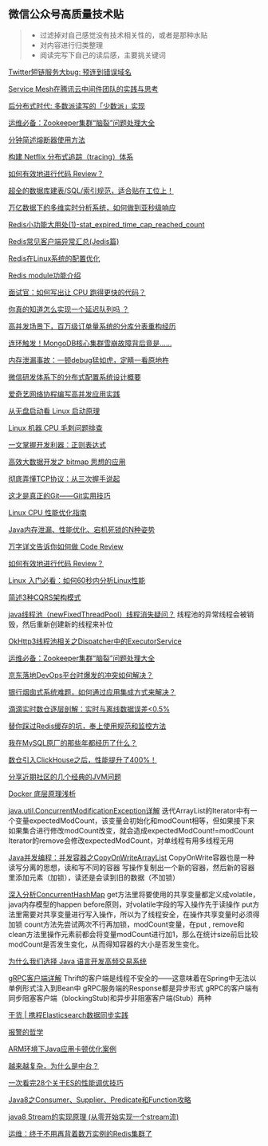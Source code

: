 ## 微信公众号高质量技术贴  
> * 过滤掉对自己感觉没有技术相关性的，或者是那种水贴
> * 对内容进行归类整理
> * 阅读完写下自己的读后感，主要挑关键词

[Twitter短链服务大bug: 预连到错误域名](https://mp.weixin.qq.com/s/W5G_LPr6cBqHBO8qnm0B3g)  

[Service Mesh在腾讯云中间件团队的实践与思考](https://mp.weixin.qq.com/s/uRgPfHgaiba1MuSxzkj4tQ)

[后分布式时代: 多数派读写的「少数派」实现](https://mp.weixin.qq.com/s/HxWWd_bp9srImcIlXr6b0Q)

[运维必备：Zookeeper集群“脑裂”问题处理大全](https://mp.weixin.qq.com/s/1NN62CWrCCRpCMNtKsRMvA)

[分钟简述熔断器使用方法](https://mp.weixin.qq.com/s/KelqbAbRCUQdW3H8NjnooA)

[构建 Netflix 分布式追踪（tracing）体系](https://mp.weixin.qq.com/s/NmGYfoJ7pw8CfRfUkc6o2Q)

[如何有效地进行代码 Review？](https://mp.weixin.qq.com/s/uFivYfX53s5zAe6hacznlg)

[超全的数据库建表/SQL/索引规范，适合贴在工位上！](https://mp.weixin.qq.com/s/-_m-OJ_PUXrw8Gey2ZA9aA)

[万亿数据下的多维实时分析系统，如何做到亚秒级响应](https://mp.weixin.qq.com/s/D1Ta8lZI7bDRhLTFbEuohw)

[Redis小功能大用处(1)-stat_expired_time_cap_reached_count](https://mp.weixin.qq.com/s/3UxXnSus0HTlA0ndpLZPgg)

[Redis常见客户端异常汇总(Jedis篇)](https://mp.weixin.qq.com/s/T-BBlAQ4B5qj0VCTKUMgXA)

[Redis在Linux系统的配置优化](https://mp.weixin.qq.com/s/eN8qQn9HjeI1BV-MMFcWiw)

[Redis module功能介绍](https://mp.weixin.qq.com/s/uN1Iyha96TCG7Ff2ZRW1Dw)

[面试官：如何写出让 CPU 跑得更快的代码？](https://mp.weixin.qq.com/s/XKYSk-5TO888LP3LIzxd_Q)

[你真的知道怎么实现一个延迟队列吗 ？](https://mp.weixin.qq.com/s/DcyXPGxXFYcXCQJII1INpg)

[高并发场景下，百万级订单量系统的分库分表重构经历](https://mp.weixin.qq.com/s/Mp6yyS3VVj2v1D1gxuojwA)

[连环触发！MongoDB核心集群雪崩故障背后竟是……](https://mp.weixin.qq.com/s/3bzKacpe3TD6k0y4pFXHCQ)

[内存泄漏事故：一顿debug猛如虎，定睛一看原地杵](https://mp.weixin.qq.com/s/l6prJDzbNDg1QkKc9fWJyg)

[微信研发体系下的分布式配置系统设计概要](https://mp.weixin.qq.com/s/zYH5SWVT2JFilhyeCCw-1g)

[爱奇艺网络协程编写高并发应用实践](https://mp.weixin.qq.com/s/XAEzZAUYuOhuqMOszNFe2A)

[从无盘启动看 Linux 启动原理](https://mp.weixin.qq.com/s/6vFXphhkPpyYEDSgibl_vA)

[Linux 机器 CPU 毛刺问题排查](https://mp.weixin.qq.com/s/UFPi8PZ9GcAfaalCrWTmng)

[一文掌握开发利器：正则表达式](https://mp.weixin.qq.com/s/wkCHL_QzAJwWEg9JZaZnCQ)

[高效大数据开发之 bitmap 思想的应用](https://mp.weixin.qq.com/s/c5HDenoVde11IMmezj1v1Q)

[彻底弄懂TCP协议：从三次握手说起](https://mp.weixin.qq.com/s/6LiZGMt2KRiIoMaLwx-lkQ)

[这才是真正的Git——Git实用技巧](https://mp.weixin.qq.com/s/qNqZvjy0RXC0MA5WdSUhAA)

[​Linux CPU 性能优化指南](https://mp.weixin.qq.com/s/7HGjAy_R_sdpfckFlFr0cw)

[Java内存泄漏、性能优化、宕机死锁的N种姿势](https://mp.weixin.qq.com/s/ASrINfC8gHbYryIWSSwT_A)

[万字详文告诉你如何做 Code Review](https://mp.weixin.qq.com/s/c3RApB8a98tWahgC9mahJg)

[如何有效地进行代码 Review？](https://mp.weixin.qq.com/s/uFivYfX53s5zAe6hacznlg)

[Linux 入门必看：如何60秒内分析Linux性能](https://mp.weixin.qq.com/s/HvADkICPYflS2VTuSB16rg)

[简述3种CQRS架构模式](https://mp.weixin.qq.com/s/pToMvg5tNJKfRmJdNfXicw)

[java线程池（newFixedThreadPool）线程消失疑问？](https://www.zhihu.com/question/27474985)
线程池的异常线程会被销毁，然后重新创建新的线程来补位

[OkHttp3线程池相关之Dispatcher中的ExecutorService](https://github.com/soulrelay/InterviewMemoirs/issues/7)

[运维必备：Zookeeper集群“脑裂”问题处理大全](https://mp.weixin.qq.com/s/1NN62CWrCCRpCMNtKsRMvA)

[京东落地DevOps平台时爆发的冲突如何解决？](https://mp.weixin.qq.com/s/Yjs6w9e4dZwYfXkDGqJZ2g)

[银行烟囱式系统难题，如何通过应用集成方式来解决？](https://mp.weixin.qq.com/s/2dxvwzBpD6FsrE7ijzn7zA)

[滴滴实时数仓逐层剖解：实时与离线数据误差<0.5%](https://mp.weixin.qq.com/s/xEUL5ust9btXqiNiMm5wPQ)

[替你踩过Redis缓存的坑，奉上使用规范和监控方法](https://mp.weixin.qq.com/s/R-slZDV2YNTA_M_sctyvZA)

[我在MySQL原厂的那些年都经历了什么？](https://mp.weixin.qq.com/s/HW7tji_fQBeOa7kr2xsmtg)

[数仓引入ClickHouse之后，性能提升了400%！](https://mp.weixin.qq.com/s/mJplgZmU6OZqE30cfJvw7Q)

[分享近期社区的几个经典的JVM问题](https://mp.weixin.qq.com/s/Rbg7OiUByzqq46aLPh1r8A)

[Docker 底层原理浅析](https://mp.weixin.qq.com/s/0jFHlWAeH5avIO2NLpTmGA)

[java.util.ConcurrentModificationException详解](https://www.jianshu.com/p/c5b52927a61a)
迭代ArrayList的Iterator中有一个变量expectedModCount，该变量会初始化和modCount相等，但如果接下来如果集合进行修改modCount改变，就会造成expectedModCount!=modCount
Iterator的remove会修改expectedModCount，对单线程有用多线程无用

[Java并发编程：并发容器之CopyOnWriteArrayList](http://www.cnblogs.com/dolphin0520/p/3938914.html)
CopyOnWrite容器也是一种读写分离的思想，读和写不同的容器
写操作复制出一个新的容器，然后新的容器里添加元素（加锁），读还是会读到旧的数据（不加锁）

[深入分析ConcurrentHashMap](http://ifeve.com/concurrenthashmap/)
get方法里将要使用的共享变量都定义成volatile，java内存模型的happen before原则，对volatile字段的写入操作先于读操作
put方法里需要对共享变量进行写入操作，所以为了线程安全，在操作共享变量时必须得加锁
count方法先尝试两次不行再加锁，modCount变量，在put , remove和clean方法里操作元素前都会将变量modCount进行加1，那么在统计size前后比较modCount是否发生变化，从而得知容器的大小是否发生变化。

[为什么我们选择 Java 语言开发高频交易系统](https://mp.weixin.qq.com/s/YVv3wl9TVUhisq8gZXKscQ)

[gRPC客户端详解](http://liumenghan.github.io/2019/10/07/grpc-in-depth/)
Thrift的客户端是线程不安全的——这意味着在Spring中无法以单例形式注入到Bean中
gRPC服务端的Response都是异步形式
gRPC的客户端有同步阻塞客户端（blockingStub)和异步非阻塞客户端(Stub）两种

[干货 | 携程Elasticsearch数据同步实践](https://mp.weixin.qq.com/s/2PRX_vVhi3SygrZydBfG6w)

[报警的哲学](https://mp.weixin.qq.com/s/lJRPt7I0SeUwZ4HhVZn8AQ)

[ARM环境下Java应用卡顿优化案例](https://mp.weixin.qq.com/s/dqHTbLk9ETnBPQh2WrUmTg)

[越来越复杂，为什么是中台？](https://mp.weixin.qq.com/s/902mLsl17r6ut3qRjvZAtg)

[一次看完28个关于ES的性能调优技巧](https://mp.weixin.qq.com/s/nnOazH26pq-Kn8zlGKgvTA)

[Java8之Consumer、Supplier、Predicate和Function攻略](https://www.cnblogs.com/SIHAIloveYAN/p/11288064.html)

[java8 Stream的实现原理 (从零开始实现一个stream流)](https://www.cnblogs.com/xiaoxiongcanguan/p/10511233.html)

[运维：终于不用再背着数万实例的Redis集群了](https://mp.weixin.qq.com/s/F5Wn6OWKzswA4tg2fHrevw)